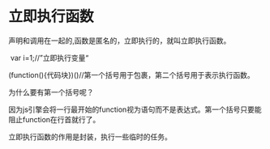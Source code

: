 # 立即执行函数

声明和调用在一起的,函数是匿名的，立即执行的，就叫立即执行函数。

​																		var i=1;//”立即执行变量“

(function(){代码块})()//第一个括号用于包裹，第二个括号用于表示执行函数。

为什么要有第一个括号呢？

​	因为js引擎会将一行最开始的function视为语句而不是表达式。第一个括号只要能阻止function在行首就行了。



立即执行函数的作用是封装，执行一些临时的任务。



